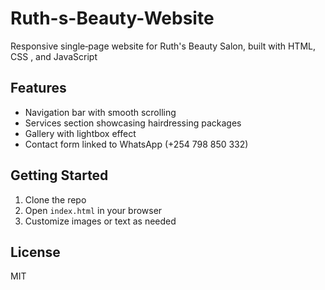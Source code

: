 # Ruth-s-Beauty-Website
Responsive single‑page website for Ruth's  Beauty Salon, built with HTML, CSS , and  JavaScript

## Features
- Navigation bar with smooth scrolling  
- Services section showcasing hairdressing packages  
- Gallery with lightbox effect  
- Contact form linked to WhatsApp (+254 798 850 332)  

## Getting Started
1. Clone the repo  
2. Open `index.html` in your browser  
3. Customize images or text as needed  

## License
MIT  

